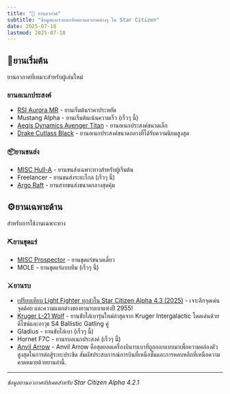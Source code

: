 ```yaml
---
title: "🚁 ยานอวกาศ"
subtitle: "ข้อมูลและรายละเอียดยานอวกาศต่างๆ ใน Star Citizen"
date: 2025-07-18
lastmod: 2025-07-18
---
```


## 🚀ยานเริ่มต้น

ยานอวกาศที่เหมาะสำหรับผู้เล่นใหม่

### ยานอเนกประสงค์

- [RSI Aurora MR](rsi_aurora_mr/) - ยานเริ่มต้นราคาประหยัด
- Mustang Alpha - ยานเริ่มต้นเน้นความเร็ว (เร็วๆ นี้)
- [Aegis Dynamics Avenger Titan](aegis-avenger-titan) - ยานอเนกประสงค์ขนาดเล็ก
- [Drake Cutlass Black](drake-cutlass-black/) - ยานอเนกประสงค์ขนาดกลางที่ได้รับความนิยมสูงสุด

### 📦ยานขนส่ง

- [MISC Hull-A](misc_hull_a/) - ยานขนส่งเฉพาะทางสำหรับผู้เริ่มต้น
- Freelancer - ยานขนส่งระยะไกล (เร็วๆ นี้)
- [Argo Raft](argo_raft/) - ยานสายขนส่งขนาดกลางสุดคุ้ม

## ⚙️ยานเฉพาะด้าน

สำหรับการใช้งานเฉพาะทาง

### ⛏️ยานขุดแร่

- [MISC Prospector](misc-prospector) - ยานขุดแร่ขนาดเดี่ยว 
- MOLE - ยานขุดแร่แบบทีม (เร็วๆ นี้)


### ⚔️ยานรบ

- [เปรียบเทียบ Light Fighter ทุกลำใน Star Citizen Alpha 4.3 (2025)](alpha-4.3-light-fighter-compare/) - เจาะลึกจุดเด่น จุดด้อย และความแตกต่างของยานรบเบาแห่งปี 2955!
- [Kruger L-21 Wolf](preview-kruger-l21-wolf/) - ยานขับไล่เบารุ่นใหม่ล่าสุดจาก Kruger Intergalactic โดดเด่นด้วยดีไซน์และอาวุธ S4 Ballistic Gatling คู่
- Gladius - ยานขับไล่เบา (เร็วๆ นี้)
- Hornet F7C - ยานรบอเนกประสงค์ (เร็วๆ นี้)
- [Anvil Arrow](anvil-arrow) - Anvil Arrow คือสุดยอดเครื่องบินรบเบาที่ถูกออกแบบมาเพื่อความคล่องตัวสูงสุดในการต่อสู้ระยะประชิด สัมผัสประสบการณ์การบินที่เหนือชั้นและการหลบหลีกที่เหนือความคาดหมายด้วยยานลำนี้.


---

*ข้อมูลยานอวกาศอัปเดตสำหรับ Star Citizen Alpha 4.2.1*
